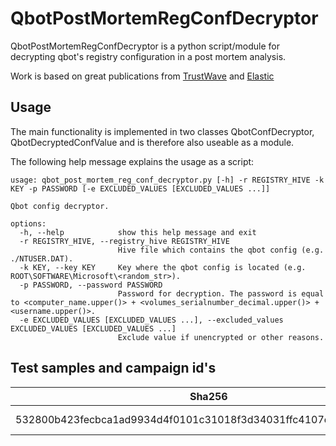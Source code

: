 # QbotPostMortemRegConfDecryptor
QbotPostMortemRegConfDecryptor is a python script/module for decrypting qbot's registry configuration in a post mortem analysis.

Work is based on great publications from [TrustWave](https://www.trustwave.com/en-us/resources/blogs/spiderlabs-blog/decrypting-qakbots-encrypted-registry-keys/) and [Elastic](https://www.trustwave.com/en-us/resources/blogs/spiderlabs-blog/decrypting-qakbots-encrypted-registry-keys/)

## Usage
The main functionality is implemented in two classes QbotConfDecryptor, QbotDecryptedConfValue and is therefore also useable as a module.

The following help message explains the usage as a script:
```
usage: qbot_post_mortem_reg_conf_decryptor.py [-h] -r REGISTRY_HIVE -k KEY -p PASSWORD [-e EXCLUDED_VALUES [EXCLUDED_VALUES ...]]

Qbot config decryptor.

options:
  -h, --help            show this help message and exit
  -r REGISTRY_HIVE, --registry_hive REGISTRY_HIVE
                        Hive file which contains the qbot config (e.g. ./NTUSER.DAT).
  -k KEY, --key KEY     Key where the qbot config is located (e.g. ROOT\SOFTWARE\Microsoft\<random_str>).
  -p PASSWORD, --password PASSWORD
                        Password for decryption. The password is equal to <computer_name.upper()> + <volumes_serialnumber_decimal.upper()> + <username.upper()>.
  -e EXCLUDED_VALUES [EXCLUDED_VALUES ...], --excluded_values EXCLUDED_VALUES [EXCLUDED_VALUES ...]
                        Exclude value if unencrypted or other reasons.
```

## Test samples and campaign id's

| Sha256 | Repository | Campaign | UploadDate |
| ------ | ---------- | -------- | ---------- |
| 532800b423fecbca1ad9934d4f0101c31018f3d34031ffc4107d4ea5763a2a3f | bazaar.abuse.ch | obama271 | 2023-06-22 |
